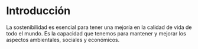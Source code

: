 # Introducción 

La sostenibilidad es esencial para tener una mejoría en la calidad de vida de todo el mundo. Es la capacidad que tenemos para mantener y mejorar los aspectos ambientales, sociales y económicos.

